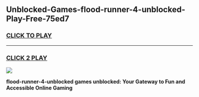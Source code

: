 
## Unblocked-Games-flood-runner-4-unblocked-Play-Free-75ed7
<h3>
<a href="https://premium76.site?title=flood-runner-4-unblocked&ref=24M">CLICK TO PLAY</a></h3>
<hr>

<h3>
<a href="https://premium76.site?title=flood-runner-4-unblocked&ref=24M">CLICK 2 PLAY</a>
  
</h3>

<a href="https://premium76.site?title=flood-runner-4-unblocked&ref=24M"><img src="https://clearcache.store/games.png"></a>


**flood-runner-4-unblocked games unblocked: Your Gateway to Fun and Accessible Online Gaming**
